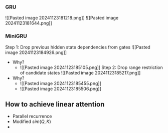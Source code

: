 ### GRU


![[Pasted image 20241123181218.png]]
![[Pasted image 20241123181644.png]]

### MiniGRU
Step 1: Drop previous hidden state dependencies from gates
![[Pasted image 20241123184926.png]]
- Why?
	- ![[Pasted image 20241123185105.png]]
Step 2: Drop range restriction of candidate states
![[Pasted image 20241123185217.png]]
- Why?
	- ![[Pasted image 20241123185455.png]]
	- ![[Pasted image 20241123185506.png]]



## How to achieve linear attention
- Parallel recurrence
- Modified $sim (Q,K)$
- 
